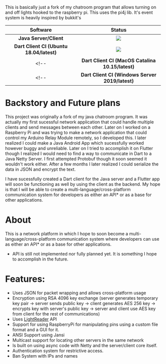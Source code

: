 This is basically just a fork of my chatroom program that allows turning on and off lights hooked to the raspberry pi. This uses the pi4j lib. It's event system is heavily inspired by bukkit's

| **Software** | **Status** |
|:---:|:---:|
| **Java Server/Client**        | ![](https://github.com/Fernthedev/light-chat/workflows/Java%20CI/badge.svg)|
| **Dart Client CI (Ubuntu 18.04/latest)**        | ![](https://github.com/Fernthedev/light-chat/workflows/Dart%20Client%20CI%20(Ubuntu)/badge.svg)|
<!-- | **Dart Client CI (MacOS Catalina 10.15/latest)**        | ![](https://github.com/Fernthedev/light-chat/workflows/Dart%20Client%20CI%20(MacOS)/badge.svg)| -->
<!-- | **Dart Client CI (Windows Server 2019/latest)**        | ![](https://github.com/Fernthedev/light-chat/workflows/Dart%20Client%20CI%20(Windows)/badge.svg)| -->

# Backstory and Future plans
This project was originally a fork of my java chatroom program. It was actually my first sucessful network application that could handle multiple clients and send messages between each other. Later on I worked on a Raspberry Pi and was trying to make a network application that could control my Arduino Relay Module remotely, so I developed this. I later realized I could make a Java Android App which sucessfully worked however buggy and unreliable. Later on I tried to accomplish it on Flutter though I realized I would need to find a way to communicate in Dart to a Java Netty Server. I first attempted Protobuf though it soon seemed it wouldn't work either. After a few months I later realized I could serialize the data in JSON and encrypt the text. 

I have sucessfully created a Dart client for the Java server and a Flutter app will soon be functioning as well by using the client as the backend. My hope is that I will  be able to create a multi-language/cross-platform communication system for developers as either an API* or as a base for other applications.

# About
This is a network platform in which I hope to soon become a multi-language/cross-platform communication system where developers can use as either an API* or as a base for other applications.

* API is still not implemented nor fully planned yet. It is something I hope to accomplish in the future.

# Features:
- Uses JSON for packet wrapping and allows cross-platform usage 
- Encryption using RSA 4096 key exchange (server generates temporary key pair -> server sends public key -> client generates AES 256 key -> encrypts key with server's public key -> server and client use AES key from client for the rest of communications) 
- Uses [LightReader](https://github.com/Fernthedev/LightReader) API
- Support for using RaspberryPi for manipulating pins using a custom file format and a GUI for it.
- ANSI Support using Jansi
- Multicast support for locating other servers in the same network
- Is built on using async code with Netty and the server/client core itself.
- Authentication system for restrictive access.
- Ban System with IPs and names

